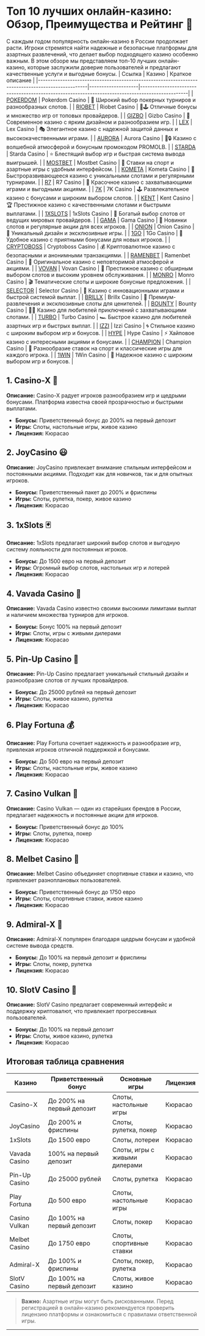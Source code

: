 # Топ 10 лучших онлайн-казино: Обзор, Преимущества и Рейтинг 🎰

С каждым годом популярность онлайн-казино в России продолжает расти. Игроки стремятся найти надежные и безопасные платформы для азартных развлечений, что делает выбор подходящего казино особенно важным. В этом обзоре мы представляем топ-10 лучших онлайн-казино, которые заслужили доверие пользователей и предлагают качественные услуги и выгодные бонусы.
| Ссылка                                                                                           | Казино             | Краткое описание                                                                                |
|--------------------------------------------------------------------------------------------------|--------------------|-------------------------------------------------------------------------------------------------|
| [POKERDOM](https://brandplay.link/Bxg7SC7H)                                                      | Pokerdom Casino   | 🎰 Широкий выбор покерных турниров и разнообразных слотов.                                       |
| [RIOBET](https://brandplay.link/dtx89f2L)                                                        | Riobet Casino     | 🌟🕹️ Отличные бонусы и множество игр от топовых провайдеров.                                     |
| [GIZBO](https://gizbo-tea02.com/c8e962e89)                                                       | Gizbo Casino      | 🎲 Современное казино с ярким дизайном и разнообразием игр.                                      |
| [LEX](https://brandplay.link/2HFTmBc8)                                                           | Lex Casino        | 🎭 Элегантное казино с надежной защитой данных и высококачественными играми.                     |
| [AURORA](https://10trafic-stat2.com/click/668546566bcc6313411604c7/6766/15114/subaccount?promocode=PROMOLB) | Aurora Casino     | 🌌🔒 Казино с волшебной атмосферой и бонусным промокодом PROMOLB.                                |
| [STARDA](https://brandplay.link/cpFQbWKn)                                                        | Starda Casino     | ⭐ Блестящий выбор игр и быстрая система вывода выигрышей.                                       |
| [MOSTBET](https://ktbtis024ifqfn0mst.com/beQs)                                                   | Mostbet Casino    | 💸 Ставки на спорт и азартные игры с удобным интерфейсом.                                        |
| [KOMETA](https://brandplay.link/tLG15CCb)                                                        | Kometa Casino     | 🚀 Быстроразвивающееся казино с уникальными слотами и регулярными турнирами.                    |
| [R7](https://brandplay.link/zPmNmTWG)                                                            | R7 Casino         | 🎉 Красочное казино с захватывающими играми и выгодными акциями.                                |
| [7K](https://brandplay.link/dd46bNgD)                                                            | 7K Casino         | 🕹️ Развлекательное казино с бонусами и широким выбором слотов.                                  |
| [KENT](https://brandplay.link/tj7BwCb4)                                                          | Kent Casino       | 🏆 Престижное казино с качественными слотами и быстрыми выплатами.                               |
| [1XSLOTS](https://brandplay.link/R4xfxqdm)                                                       | 1xSlots Casino    | 🎰 Богатый выбор слотов от ведущих мировых провайдеров.                                         |
| [GAMA](https://brandplay.link/zrZpLFTP)                                                          | Gama Casino       | 🎲 Новинки слотов и регулярные акции для всех игроков.                                           |
| [ONION](https://obclk001-2d.top/click?offer_id=986&partner_id=10542&landing_id=1798&utm_medium=affiliate&sub_1=oncasino3) | Onion Casino     | 🧅 Уникальный дизайн и эксклюзивные игры.                                                        |
| [1GO](https://1go-ircp01.com/ce015f410)                                                          | 1Go Casino        | 🚗 Удобное казино с приятными бонусами для новых игроков.                                        |
| [CRYPTOBOSS](https://cryptobossc.online/d847bcfa9)                                               | Cryptoboss Casino | 💰 Криптовалютное казино с безопасными и анонимными транзакциями.                                |
| [RAMENBET](https://get.saltyram.com/ru/registration?apkpop=0&partner=p24970p3296034p5526)       | Ramenbet Casino   | 🍜 Оригинальное казино с неповторимой атмосферой и акциями.                                     |
| [VOVAN](https://vovan.site/d098ab058)                                                            | Vovan Casino      | 🎩 Престижное казино с обширным выбором слотов и высоким уровнем обслуживания.                  |
| [MONRO](https://mnr-ircp01.com/c3ce72a2c)                                                        | Monro Casino      | 🎬 Тематические слоты и широкие бонусные предложения.                                           |
| [SELECTOR](https://gosel.vc/SELVK)                                                               | Selector Casino   | 🎉 Казино с инновационными играми и быстрой системой выплат.                                    |
| [BRILLX](https://brillx.uno/BRIVK)                                                               | Brillx Casino     | 💎 Премиум-развлечения и эксклюзивные слоты для ценителей.                                      |
| [BOUNTY](https://bounty-casino.de/BOVK)                                                          | Bounty Casino     | 🏴‍☠️ Казино для любителей приключений с захватывающими слотами.                                  |
| [TURBO](https://turbo-casino.ch/TURVK)                                                           | Turbo Casino      | 🏎️ Быстрое казино для любителей азартных игр и быстрых выплат.                                  |
| [IZZI](https://izzi-fr03.com/ca7c8a7b7)                                                          | Izzi Casino       | 🌀 Стильное казино с широким выбором игр и бонусов.                                             |
| [HYPE](https://hypekaz.com/dc2f44ad0)                                                            | Hype Casino       | ⚡ Хайповое казино с интересными акциями и бонусами.                                            |
| [CHAMPION](https://champcasino.ink/pobeda/doa-hats?p80412p305331p112c)                           | Champion Casino   | 🏅 Разнообразие ставок на спорт и классические игры для каждого игрока.                         |
| [1WIN](https://brandplay.link/6F5VqbyZ)                                                          | 1Win Casino       | 🎲 Надежное казино с широким выбором игр и бонусов.                                             |

## 1. Casino-X 🎲

**Описание:** Casino-X радует игроков разнообразием игр и щедрыми бонусами. Платформа известна своей прозрачностью и быстрыми выплатами.

- **Бонусы:** Приветственный бонус до 200% на первый депозит
- **Игры:** Слоты, настольные игры, живое казино
- **Лицензия:** Кюрасао

## 2. JoyCasino 😃

**Описание:** JoyCasino привлекает внимание стильным интерфейсом и постоянными акциями. Подходит как для новичков, так и для опытных игроков.

- **Бонусы:** Приветственный пакет до 200% и фриспины
- **Игры:** Слоты, рулетка, покер, живое казино
- **Лицензия:** Кюрасао

## 3. 1xSlots 🃏

**Описание:** 1xSlots предлагает широкий выбор слотов и выгодную систему лояльности для постоянных игроков.

- **Бонусы:** До 1500 евро на первый депозит
- **Игры:** Огромный выбор слотов, настольных игр и лотерей
- **Лицензия:** Кюрасао

## 4. Vavada Casino 🎉

**Описание:** Vavada Casino известно своими высокими лимитами выплат и наличием множества турниров для игроков.

- **Бонусы:** Бонус 100% на первый депозит
- **Игры:** Слоты, игры с живыми дилерами
- **Лицензия:** Кюрасао

## 5. Pin-Up Casino 🎰

**Описание:** Pin-Up Casino предлагает уникальный стильный дизайн и разнообразие слотов от лучших провайдеров.

- **Бонусы:** До 25000 рублей на первый депозит
- **Игры:** Слоты, живое казино, рулетка
- **Лицензия:** Кюрасао

## 6. Play Fortuna 💰

**Описание:** Play Fortuna сочетает надежность и разнообразие игр, привлекая игроков отличной поддержкой и бонусами.

- **Бонусы:** До 500 евро на первый депозит
- **Игры:** Слоты, настольные игры, живое казино
- **Лицензия:** Кюрасао

## 7. Casino Vulkan 🧨

**Описание:** Casino Vulkan — один из старейших брендов в России, предлагает надежность и постоянные акции для игроков.

- **Бонусы:** Приветственный бонус до 100%
- **Игры:** Слоты, рулетка, покер
- **Лицензия:** Кюрасао

## 8. Melbet Casino 📲

**Описание:** Melbet Casino объединяет спортивные ставки и казино, что привлекает разноплановых пользователей.

- **Бонусы:** Приветственный бонус до 1750 евро
- **Игры:** Слоты, спортивные ставки, живое казино
- **Лицензия:** Кюрасао

## 9. Admiral-X 🌟

**Описание:** Admiral-X популярен благодаря щедрым бонусам и удобной системе вывода средств.

- **Бонусы:** До 100% на первый депозит и фриспины
- **Игры:** Слоты, покер, рулетка
- **Лицензия:** Кюрасао

## 10. SlotV Casino 🚀

**Описание:** SlotV Casino предлагает современный интерфейс и поддержку криптовалют, что привлекает прогрессивных пользователей.

- **Бонусы:** До 100% на первый депозит
- **Игры:** Слоты, живое казино, рулетка
- **Лицензия:** Кюрасао

## Итоговая таблица сравнения

| Казино          | Приветственный бонус               | Основные игры                  | Лицензия |
|-----------------|------------------------------------|--------------------------------|----------|
| Casino-X        | До 200% на первый депозит         | Слоты, настольные игры         | Кюрасао  |
| JoyCasino       | До 200% и фриспины                | Слоты, рулетка, покер          | Кюрасао  |
| 1xSlots         | До 1500 евро                      | Слоты, лотереи                 | Кюрасао  |
| Vavada Casino   | 100% на первый депозит            | Слоты, игры с живыми дилерами  | Кюрасао  |
| Pin-Up Casino   | До 25000 рублей                   | Слоты, рулетка                 | Кюрасао  |
| Play Fortuna    | До 500 евро                       | Слоты, настольные игры         | Кюрасао  |
| Casino Vulkan   | До 100% на первый депозит         | Слоты, покер                   | Кюрасао  |
| Melbet Casino   | До 1750 евро                      | Слоты, спортивные ставки       | Кюрасао  |
| Admiral-X       | До 100% и фриспины                | Слоты, покер, рулетка          | Кюрасао  |
| SlotV Casino    | До 100% на первый депозит         | Слоты, живое казино            | Кюрасао  |

> **Важно:** Азартные игры могут быть рискованными. Перед регистрацией в онлайн-казино рекомендуется проверить лицензию платформы и ознакомиться с правилами ответственной игры.

---


